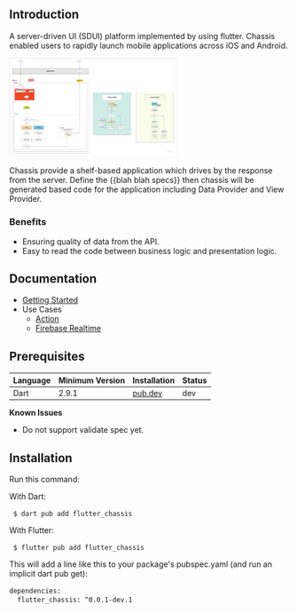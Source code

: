 <!--
This README describes the package. If you publish this package to pub.dev,
this README's contents appear on the landing page for your package.

For information about how to write a good package README, see the guide for
[writing package pages](https://dart.dev/guides/libraries/writing-package-pages).

For general information about developing packages, see the Dart guide for
[creating packages](https://dart.dev/guides/libraries/create-library-packages)
and the Flutter guide for
[developing packages and plugins](https://flutter.dev/developing-packages).
-->



## Introduction
A server-driven UI (SDUI) platform implemented by using flutter. Chassis enabled users to rapidly launch mobile applications across iOS and Android.

<img src="/flutter_chassis/assets/chassis_frontend-workflow.jpg"  width="60%">

Chassis provide a shelf-based application which drives by the response from the server. Define the {{blah blah specs}} then chassis will be generated based code for the application including Data Provider and View Provider.

### Benefits
- Ensuring quality of data from the API.
- Easy to read the code between business logic and presentation logic.



## Documentation

- [Getting Started](/flutter_chassis/examples/basic/README.md)
- Use Cases
  - [Action](/flutter_chassis/examples/action/README.md)
  - [Firebase Realtime](/flutter_chassis/examples/.../README.md)



## Prerequisites

| Language | Minimum Version | Installation | Status |
| -------- | --------------- | ------------ | ------ |
| Dart | 2.9.1 | [pub.dev](https://pub.dev) | dev |

**Known Issues**

* Do not support validate spec yet.



## Installation

Run this command:

With Dart:
```
 $ dart pub add flutter_chassis
```

With Flutter:
```
 $ flutter pub add flutter_chassis
```

This will add a line like this to your package's pubspec.yaml (and run an implicit dart pub get):
```
dependencies:
  flutter_chassis: ^0.0.1-dev.1
```
